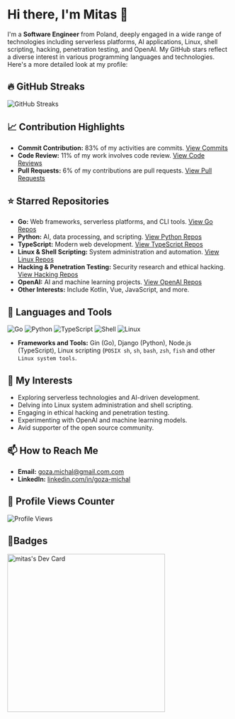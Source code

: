 # Hi there, I'm Mitas 👋

I'm a **Software Engineer** from Poland, deeply engaged in a wide range of technologies including serverless platforms, AI applications, Linux, shell scripting, hacking, penetration testing, and OpenAI. My GitHub stars reflect a diverse interest in various programming languages and technologies. Here's a more detailed look at my profile:

## 🔥 GitHub Streaks
![GitHub Streaks](https://github-readme-streak-stats.herokuapp.com/?user=mitas)

## 📈 Contribution Highlights
- **Commit Contribution:** 83% of my activities are commits. [View Commits](https://github.com/mitas?tab=overview&from=2023-02-01&to=2023-02-28)
- **Code Review:** 11% of my work involves code review. [View Code Reviews](https://github.com/pulls/review-requested)
- **Pull Requests:** 6% of my contributions are pull requests. [View Pull Requests](https://github.com/pulls)

## ⭐ Starred Repositories
- **Go:** Web frameworks, serverless platforms, and CLI tools. [View Go Repos](https://github.com/mitas?tab=stars&q=go)
- **Python:** AI, data processing, and scripting. [View Python Repos](https://github.com/mitas?tab=stars&q=python)
- **TypeScript:** Modern web development. [View TypeScript Repos](https://github.com/mitas?tab=stars&q=typescript)
- **Linux & Shell Scripting:** System administration and automation. [View Linux Repos](https://github.com/mitas?tab=stars&q=linux)
- **Hacking & Penetration Testing:** Security research and ethical hacking. [View Hacking Repos](https://github.com/mitas?tab=stars&q=hacking)
- **OpenAI:** AI and machine learning projects. [View OpenAI Repos](https://github.com/mitas?tab=stars&q=openai)
- **Other Interests:** Include Kotlin, Vue, JavaScript, and more.

## 🚀 Languages and Tools
![Go](https://img.shields.io/badge/-Go-00ADD8?style=flat-square&logo=go&logoColor=white)
![Python](https://img.shields.io/badge/-Python-3776AB?style=flat-square&logo=python&logoColor=white)
![TypeScript](https://img.shields.io/badge/-TypeScript-3178C6?style=flat-square&logo=typescript&logoColor=white)
![Shell](https://img.shields.io/badge/-Shell-4EAA25?style=flat-square&logo=gnu-bash&logoColor=white)
![Linux](https://img.shields.io/badge/-Linux-FCC624?style=flat-square&logo=linux&logoColor=black)
- **Frameworks and Tools:** Gin (Go), Django (Python), Node.js (TypeScript), Linux scripting (`POSIX sh`, `sh`, `bash`, `zsh`, `fish` and other `Linux system tools`.

## 🌱 My Interests
- Exploring serverless technologies and AI-driven development.
- Delving into Linux system administration and shell scripting.
- Engaging in ethical hacking and penetration testing.
- Experimenting with OpenAI and machine learning models.
- Avid supporter of the open source community.

## 📫 How to Reach Me
- **Email:** [goza.michal@gmail.com.com](mailto:goza.michal@gmail.com)
- **LinkedIn:** [linkedin.com/in/goza-michal](https://linkedin.com/in/goza-michal)

## 👀 Profile Views Counter
![Profile Views](https://komarev.com/ghpvc/?username=mitas)

## 🥇Badges

<a href="https://app.daily.dev/mitas"><img src="https://api.daily.dev/devcards/v2/Dfrhu1QtJhJiAXFmDR7qJ.png?type=default&r=7us" width="356" alt="mitas's Dev Card"/></a>


